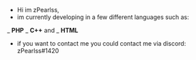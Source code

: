 - Hi im zPearlss,
- im currently developing in a few different languages such as:


 _ **PHP**
 _ **C++**
 and
 _ **HTML**

- if you want to contact me you could contact me via discord: zPearlss#1420
